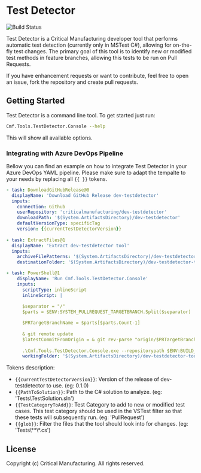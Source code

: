 # Test Detector

![Build Status](https://github.com/criticalmanufacturing/dev-testdetector/workflows/.NET%20Core/badge.svg)

Test Detector is a Critical Manufacturing developer tool that performs automatic test detection (currently only in MSTest C#), allowing for on-the-fly test changes.
The primary goal of this tool is to identify new or modified test methods in feature branches, allowing this tests to be run on Pull Requests.

If you have enhancement requests or want to contribute, feel free to open an issue, fork the repository and create pull requests.

## Getting Started

Test Detector is a command line tool. To get started just run:

```sh
Cmf.Tools.TestDetector.Console --help
```

This will show all available options.

### Integrating with Azure DevOps Pipeline

Bellow you can find an example on how to integrate Test Detector in your Azure DevOps YAML pipeline. Please make sure to adapt the tempalte to your needs by replacing all ```{{ }}``` tokens.

```yml
- task: DownloadGitHubRelease@0
  displayName: 'Download GitHub Release dev-testdetector'
  inputs:
    connection: Github
    userRepository: 'criticalmanufacturing/dev-testdetector'
    downloadPath: '$(System.ArtifactsDirectory)/dev-testdetector'
    defaultVersionType: specificTag
    version: {{currentTestDetectorVersion}}
    
- task: ExtractFiles@1
  displayName: 'Extract dev-testdetector tool'
  inputs:
    archiveFilePatterns: '$(System.ArtifactsDirectory)/dev-testdetector/*.zip'
    destinationFolder: '$(System.ArtifactsDirectory)/dev-testdetector-tool'

- task: PowerShell@1
    displayName: 'Run Cmf.Tools.TestDetector.Console'
    inputs:
      scriptType: inlineScript
      inlineScript: |
      
      $separator = "/"
      $parts = $ENV:SYSTEM_PULLREQUEST_TARGETBRANCH.Split($separator)

      $PRTargetBranchName = $parts[$parts.Count-1]
    
      & git remote update
      $latestCommitFromOrigin = & git rev-parse "origin/$PRTargetBranchName"
      
      .\Cmf.Tools.TestDetector.Console.exe --repositorypath $ENV:BUILD_SOURCESDIRECTORY --testsolutionpath $ENV:BUILD_SOURCESDIRECTORY/{{PathToSolution}} --testcategory "{{TestCategoryToAdd}}" --sourcecommitid $ENV:BUILD_SOURCEVERSION --targetcommitid $latestCommitFromOrigin --filter "{{glob}}"
      workingFolder: '$(System.ArtifactsDirectory)/dev-testdetector-tool'
```

Tokens description:
- ```{{currentTestDetectorVersion}}```: Version of the release of dev-testdetector to use. (eg: 0.1.0)
- ```{{PathToSolution}}```: Path to the C# solution to analyze. (eg: 'Tests\TestSolution.sln')
- ```{{TestCategoryToAdd}}```: Test Category to add to new or modified test cases. This test category should be used in the VSTest filter so that these tests will subsequently run.  (eg: 'PullRequest')
- ```{{glob}}```: Filter the files that the tool should look into for changes. (eg: 'Tests\\*\*\\\*.cs')

## License

Copyright (c) Critical Manufacturing. All rights reserved.
